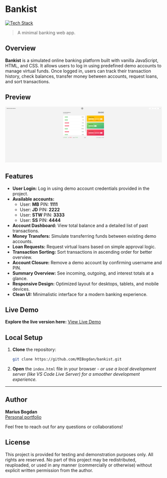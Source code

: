 # Bankist

[![Tech Stack](https://img.shields.io/badge/HTML%20%7C%20CSS%20%7C%20JavaScript-black?style=flat-square)](#)
> A minimal banking web app.

## Overview

**Bankist** is a simulated online banking platform built with vanilla JavaScript, HTML, and CSS. It allows users to log in using predefined demo accounts to manage virtual funds. Once logged in, users can track their transaction history, check balances, transfer money between accounts, request loans, and sort transactions.

## Preview

<p align="center">
  <img src="preview.png" alt="Project Preview" width="600">
</p>

## Features

- **User Login:** Log in using demo account credentials provided in the project.
- **Available accounts:**
  -    User: **MB** PIN: **1111**
  -    User: **JD** PIN: **2222**
  -    User: **STW** PIN: **3333**
  -    User: **SS** PIN: **4444**
- **Account Dashboard:** View total balance and a detailed list of past transactions.  
- **Money Transfers:** Simulate transferring funds between existing demo accounts.  
- **Loan Requests:** Request virtual loans based on simple approval logic.  
- **Transaction Sorting:** Sort transactions in ascending order for better overview.  
- **Account Closure:** Remove a demo account by confirming username and PIN.  
- **Summary Overview:** See incoming, outgoing, and interest totals at a glance.  
- **Responsive Design:** Optimized layout for desktops, tablets, and mobile devices.  
- **Clean UI:** Minimalistic interface for a modern banking experience.

## Live Demo

**Explore the live version here:** [View Live Demo](https://marius-bankist.netlify.app/)

## Local Setup

1. **Clone** the repository:
   ```bash
   git clone https://github.com/MIBogdan/bankist.git
   ```
2. **Open** the `index.html` file in your browser
   *- or use a local development server (like VS Code Live Server) for a smoother development experience.*

---

## Author

**Marius Bogdan**  
[Personal portfolio](https://marius-bogdan.com/)

Feel free to reach out for any questions or collaborations!

## License

This project is provided for testing and demonstration purposes only. All rights are reserved. No part of this project may be redistributed, reuploaded, or used in any manner (commercially or otherwise) without explicit written permission from the author.
